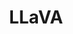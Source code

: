 ---
title: LLaVA
emoji: 🔥
colorFrom: purple
colorTo: gray
sdk: gradio
sdk_version: 3.36.1
app_port: 7860
---